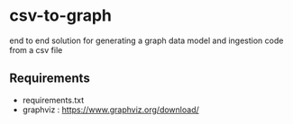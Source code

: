 # csv-to-graph
 end to end solution for generating a graph data model and ingestion code from a csv file


## Requirements
- requirements.txt
- graphviz : https://www.graphviz.org/download/
